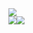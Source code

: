 <img src="http://github-profile-summary-cards.vercel.app/api/cards/profile-details?username=JioShun&theme=vue">
<div style="display: flex">
  <img src="http://github-profile-summary-cards.vercel.app/api/cards/repos-per-language?username=JioShun&theme=vue">
  <img src="http://github-profile-summary-cards.vercel.app/api/cards/most-commit-language?username=JioShun&theme=vue">
</div>
